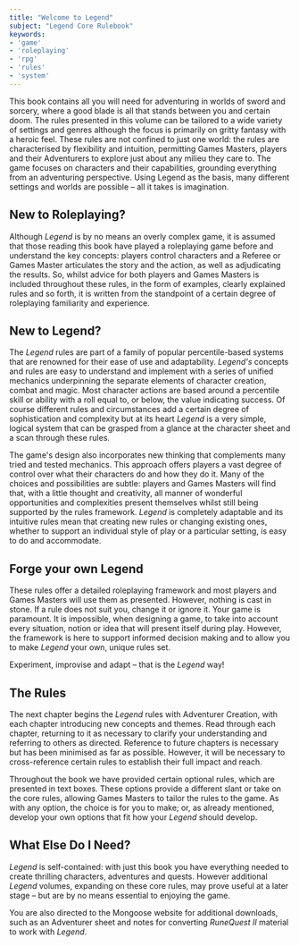 ```yaml
---
title: "Welcome to Legend"
subject: "Legend Core Rulebook"
keywords:
- 'game'
- 'roleplaying'
- 'rpg'
- 'rules'
- 'system'
---
```


This book contains all you will need for adventuring in worlds of sword and sorcery, where a good blade is all that stands between you and certain doom. The rules presented in this volume can be tailored to a wide variety of settings and genres although the focus is primarily on gritty fantasy with a heroic feel. These rules are not confined to just one world: the rules are characterised by flexibility and intuition, permitting Games Masters, players and their Adventurers to explore just about any milieu they care to. The game focuses on characters and their capabilities, grounding everything from an adventuring perspective. Using Legend as the basis, many different settings and worlds are possible – all it takes is imagination.

## New to Roleplaying?

Although *Legend* is by no means an overly complex game, it is assumed that those reading this book have played a roleplaying game before and understand the key concepts: players control characters and a Referee or Games Master articulates the story and the action, as well as adjudicating the results. So, whilst advice for both players and Games Masters is included throughout these rules, in the form of examples, clearly explained rules and so forth, it is written from the standpoint of a certain degree of roleplaying familiarity and experience.

## New to Legend?

The *Legend* rules are part of a family of popular percentile-based systems that are renowned for their ease of use and adaptability. *Legend's* concepts and rules are easy to understand and implement with a series of unified mechanics underpinning the separate elements of character creation, combat and magic. Most character actions are based around a percentile skill or ability with a roll equal to, or below, the value indicating success. Of course different rules and circumstances add a certain degree of sophistication and complexity but at its heart *Legend* is a very simple, logical system that can be grasped from a glance at the character sheet and a scan through these rules.

The game's design also incorporates new thinking that complements many tried and tested mechanics. This approach offers players a vast degree of control over what their characters do and how they do it. Many of the choices and possibilities are subtle: players and Games Masters will find that, with a little thought and creativity, all manner of wonderful opportunities and complexities present themselves whilst still being supported by the rules framework. *Legend* is completely adaptable and its intuitive rules mean that creating new rules or changing existing ones, whether to support an individual style of play or a particular setting, is easy to do and accommodate.

## Forge your own Legend

These rules offer a detailed roleplaying framework and most players and Games Masters will use them as presented. However, nothing is cast in stone. If a rule does not suit you, change it or ignore it. Your game is paramount. It is impossible, when designing a game, to take into account every situation, notion or idea that will present itself during play. However, the framework is here to support informed decision making and to allow you to make *Legend* your own, unique rules set.

Experiment, improvise and adapt – that is the *Legend* way!

## The Rules

The next chapter begins the *Legend* rules with Adventurer Creation, with each chapter introducing new concepts and themes. Read through each chapter, returning to it as necessary to clarify your understanding and referring to others as directed. Reference to future chapters is necessary but has been minimised as far as possible. However, it will be necessary to cross-reference certain rules to establish their full impact and reach.

Throughout the book we have provided certain optional rules, which are presented in text boxes. These options provide a different slant or take on the core rules, allowing Games Masters to tailor the rules to the game. As with any option, the choice is for you to make; or, as already mentioned, develop your own options that fit how your *Legend* should develop.

## What Else Do I Need?

*Legend* is self-contained: with just this book you have everything needed to create thrilling characters, adventures and quests. However additional *Legend* volumes, expanding on these core rules, may prove useful at a later stage – but are by no means essential to enjoying the game.

You are also directed to the Mongoose website for additional downloads, such as an Adventurer sheet and notes for converting *RuneQuest II* material to work with *Legend*.